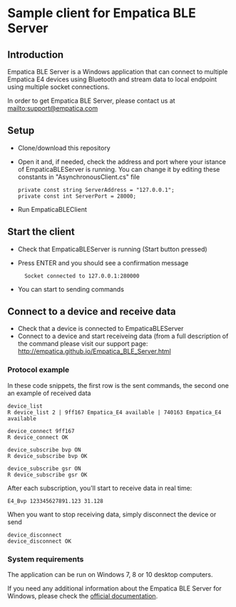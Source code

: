 # Sample client for Empatica BLE Server

## Introduction

Empatica BLE Server is a Windows application that can connect to multiple Empatica E4 devices using Bluetooth and stream data to local endpoint using multiple socket connections.

In order to get Empatica BLE Server, please contact us at <mailto:support@empatica.com>

## Setup

- Clone/download this repository
- Open it and, if needed, check the address and port where your istance of EmpaticaBLEServer is running.
  You can change it by editing these constants in "AsynchronousClient.cs" file
  
      private const string ServerAddress = "127.0.0.1";
      private const int ServerPort = 28000;
  
- Run EmpaticaBLEClient

## Start the client

- Check that EmpaticaBLEServer is running (Start button pressed)
- Press ENTER and you should see a confirmation message
    
        Socket connected to 127.0.0.1:280000

- You can start to sending commands

## Connect to a device and receive data

- Check that a device is connected to EmpaticaBLEServer
- Connect to a device and start receiveing data (from a full description of the command please visit our support page: <http://empatica.github.io/Empatica_BLE_Server.html>

### Protocol example

In these code snippets, the first row is the sent commands, the second one an example of received data

    device_list
    R device_list 2 | 9ff167 Empatica_E4 available | 740163 Empatica_E4 available
    
    device_connect 9ff167
    R device_connect OK
    
    device_subscribe bvp ON
    R device_subscribe bvp OK
    
    device_subscribe gsr ON
    R device_subscribe gsr OK

After each subscription, you'll start to receive data in real time:

    E4_Bvp 123345627891.123 31.128
    

When you want to stop receiving data, simply disconnect the device or send

    device_disconnect
    device_disconnect OK

### System requirements

The application can be run on Windows 7, 8 or 10 desktop computers. 

If you need any additional information about the Empatica BLE Server for Windows, please check the [official documentation][1].

[1]: http://developer.empatica.com

